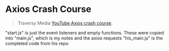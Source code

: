 # Axios Crash Course

> Traversy Media [YouTube Axios crash course](https://www.youtube.com/watch?v=6LyagkoRWYA).

"start.js" is just the event listeners and empty functions. These were copied into "main.js", which is my notes and the axios requests
"his_main.js" is the completed code from his repo
